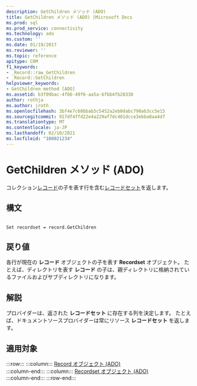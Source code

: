 ```yaml
---
description: GetChildren メソッド (ADO)
title: GetChildren メソッド (ADO) |Microsoft Docs
ms.prod: sql
ms.prod_service: connectivity
ms.technology: ado
ms.custom: ''
ms.date: 01/19/2017
ms.reviewer: ''
ms.topic: reference
apitype: COM
f1_keywords:
- _Record::raw_GetChildren
- _Record::GetChildren
helpviewer_keywords:
- GetChildren method [ADO]
ms.assetid: b3f09bac-4f66-49f6-aa5a-6fbb4fb28338
author: rothja
ms.author: jroth
ms.openlocfilehash: 3bf4e7c68bbab5c5452a2eb0dabc790ab3cc5e15
ms.sourcegitcommit: 917df4ffd22e4a229af7dc481dcce3ebba0aa4d7
ms.translationtype: MT
ms.contentlocale: ja-JP
ms.lasthandoff: 02/10/2021
ms.locfileid: "100021234"
---
```

# <a name="getchildren-method-ado"></a>GetChildren メソッド (ADO)
コレクション[レコード](./record-object-ado.md)の子を表す行を含む[レコードセット](./recordset-object-ado.md)を返します。  
  
## <a name="syntax"></a>構文  
  
```  
  
Set recordset = record.GetChildren  
```  
  
## <a name="return-value"></a>戻り値  
 各行が現在の **レコード** オブジェクトの子を表す **Recordset** オブジェクト。 たとえば、ディレクトリを表す **レコード** の子は、親ディレクトリに格納されているファイルおよびサブディレクトリになります。  
  
## <a name="remarks"></a>解説  
 プロバイダーは、返された **レコードセット** に存在する列を決定します。 たとえば、ドキュメントソースプロバイダーは常にリソース **レコードセット** を返します。  
  
## <a name="applies-to"></a>適用対象  

:::row:::
    :::column:::
        [Record オブジェクト (ADO)](./record-object-ado.md)  
    :::column-end:::
    :::column:::
        [Recordset オブジェクト (ADO)](./recordset-object-ado.md)  
    :::column-end:::
:::row-end:::